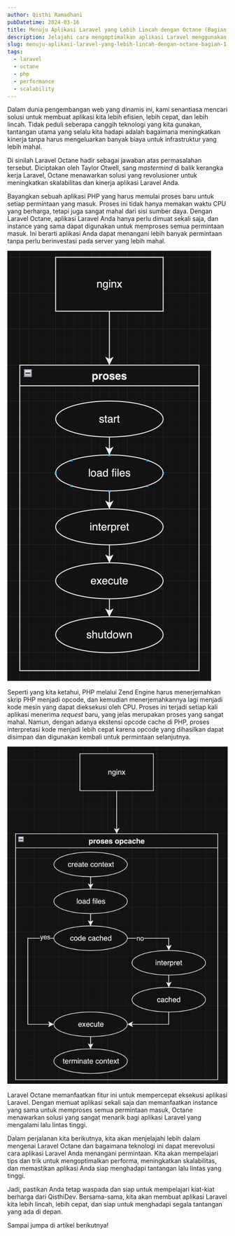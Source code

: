 ```yaml
---
author: Qisthi Ramadhani
pubDatetime: 2024-03-16
title: Menuju Aplikasi Laravel yang Lebih Lincah dengan Octane (Bagian 1)
description: Jelajahi cara mengoptimalkan aplikasi Laravel menggunakan Laravel Octane dalam serial ini dan tingkatkan kinerja serta skalabilitas tanpa investasi infrastruktur besar. Dapatkan tips dari QisthiDev!
slug: menuju-aplikasi-laravel-yang-lebih-lincah-dengan-octane-bagian-1
tags:
  - laravel
  - octane
  - php
  - performance
  - scalability
---
```


Dalam dunia pengembangan web yang dinamis ini, kami senantiasa mencari solusi untuk membuat aplikasi kita lebih efisien, lebih cepat, dan lebih lincah. Tidak peduli seberapa canggih teknologi yang kita gunakan, tantangan utama yang selalu kita hadapi adalah bagaimana meningkatkan kinerja tanpa harus mengeluarkan banyak biaya untuk infrastruktur yang lebih mahal.

Di sinilah Laravel Octane hadir sebagai jawaban atas permasalahan tersebut. Diciptakan oleh Taylor Otwell, sang _mastermind_ di balik kerangka kerja Laravel, Octane menawarkan solusi yang revolusioner untuk meningkatkan skalabilitas dan kinerja aplikasi Laravel Anda.

Bayangkan sebuah aplikasi PHP yang harus memulai proses baru untuk setiap permintaan yang masuk. Proses ini tidak hanya memakan waktu CPU yang berharga, tetapi juga sangat mahal dari sisi sumber daya. Dengan Laravel Octane, aplikasi Laravel Anda hanya perlu dimuat sekali saja, dan instance yang sama dapat digunakan untuk memproses semua permintaan masuk. Ini berarti aplikasi Anda dapat menangani lebih banyak permintaan tanpa perlu berinvestasi pada server yang lebih mahal.

![Nginx to PHP Application](../../assets/images/laravel-octane/01-php-conventional.png)

Seperti yang kita ketahui, PHP melalui Zend Engine harus menerjemahkan skrip PHP menjadi opcode, dan kemudian menerjemahkannya lagi menjadi kode mesin yang dapat dieksekusi oleh CPU. Proses ini terjadi setiap kali aplikasi menerima _request_ baru, yang jelas merupakan proses yang sangat mahal. Namun, dengan adanya ekstensi opcode cache di PHP, proses interpretasi kode menjadi lebih cepat karena opcode yang dihasilkan dapat disimpan dan digunakan kembali untuk permintaan selanjutnya.

![Nginx to PHP Application with OPCache extension](../../assets/images/laravel-octane/02-php-opcache.png)

Laravel Octane memanfaatkan fitur ini untuk mempercepat eksekusi aplikasi Laravel. Dengan memuat aplikasi sekali saja dan memanfaatkan instance yang sama untuk memproses semua permintaan masuk, Octane menawarkan solusi yang sangat menarik bagi aplikasi Laravel yang mengalami lalu lintas tinggi.

Dalam perjalanan kita berikutnya, kita akan menjelajahi lebih dalam mengenai Laravel Octane dan bagaimana teknologi ini dapat merevolusi cara aplikasi Laravel Anda menangani permintaan. Kita akan mempelajari tips dan trik untuk mengoptimalkan performa, meningkatkan skalabilitas, dan memastikan aplikasi Anda siap menghadapi tantangan lalu lintas yang tinggi.

Jadi, pastikan Anda tetap waspada dan siap untuk mempelajari kiat-kiat berharga dari QisthiDev. Bersama-sama, kita akan membuat aplikasi Laravel kita lebih lincah, lebih cepat, dan siap untuk menghadapi segala tantangan yang ada di depan.

Sampai jumpa di artikel berikutnya!
